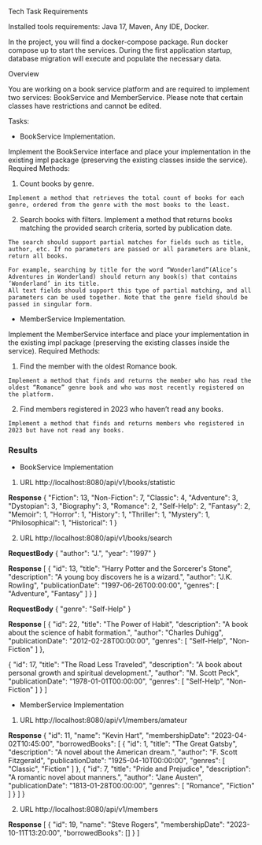 Tech Task Requirements

Installed tools requirements:
Java 17,
Maven,
Any IDE,
Docker.

In the project, you will find a docker-compose package. Run docker compose up to start the services. During the first application startup, database migration will execute and populate the necessary data.

Overview

You are working on a book service platform and are required to implement two services: BookService and MemberService. Please note that certain classes have restrictions and cannot be edited.

Tasks:
* BookService Implementation.

Implement the BookService interface and place your implementation in the existing impl package (preserving the existing classes inside the service).
      Required Methods:
  1. Count books by genre.

    Implement a method that retrieves the total count of books for each genre, ordered from the genre with the most books to the least.
  2. Search books with filters. Implement a method that returns books matching the provided search criteria, sorted by publication date.

    The search should support partial matches for fields such as title, author, etc. If no parameters are passed or all parameters are blank, return all books.

    For example, searching by title for the word “Wonderland”(Alice’s Adventures in Wonderland) should return any book(s) that contains ‘Wonderland’ in its title.
    All text fields should support this type of partial matching, and all parameters can be used together. Note that the genre field should be passed in singular form.
* MemberService Implementation.

Implement the MemberService interface and place your implementation in the existing impl package (preserving the existing classes inside the service).
      Required Methods:
  1. Find the member with the oldest Romance book.

    Implement a method that finds and returns the member who has read the oldest “Romance” genre book and who was most recently registered on the platform.
  2. Find members registered in 2023 who haven’t read any books.

    Implement a method that finds and returns members who registered in 2023 but have not read any books.

### Results

* BookService Implementation

1. URL http://localhost:8080/api/v1/books/statistic

**Response** 
{
"Fiction": 13,
"Non-Fiction": 7,
"Classic": 4,
"Adventure": 3,
"Dystopian": 3,
"Biography": 3,
"Romance": 2,
"Self-Help": 2,
"Fantasy": 2,
"Memoir": 1,
"Horror": 1,
"History": 1,
"Thriller": 1,
"Mystery": 1,
"Philosophical": 1,
"Historical": 1
}

2. URL http://localhost:8080/api/v1/books/search

**RequestBody**
{
"author": "J.",
"year": "1997"
}

**Response**
[
{
"id": 13,
"title": "Harry Potter and the Sorcerer's Stone",
"description": "A young boy discovers he is a wizard.",
"author": "J.K. Rowling",
"publicationDate": "1997-06-26T00:00:00",
"genres": [
"Adventure",
"Fantasy"
]
}
]

**RequestBody**
{
"genre": "Self-Help"
}

**Response**
[
{
"id": 22,
"title": "The Power of Habit",
"description": "A book about the science of habit formation.",
"author": "Charles Duhigg",
"publicationDate": "2012-02-28T00:00:00",
"genres": [
"Self-Help",
"Non-Fiction"
]
},

{
"id": 17,
"title": "The Road Less Traveled",
"description": "A book about personal growth and spiritual development.",
"author": "M. Scott Peck",
"publicationDate": "1978-01-01T00:00:00",
"genres": [
"Self-Help",
"Non-Fiction"
]
}
]

* MemberService Implementation

1. URL http://localhost:8080/api/v1/members/amateur

**Response**
{
"id": 11,
"name": "Kevin Hart",
"membershipDate": "2023-04-02T10:45:00",
"borrowedBooks": [
{
"id": 1,
"title": "The Great Gatsby",
"description": "A novel about the American dream.",
"author": "F. Scott Fitzgerald",
"publicationDate": "1925-04-10T00:00:00",
"genres": [
"Classic",
"Fiction"
]
},
{
"id": 7,
"title": "Pride and Prejudice",
"description": "A romantic novel about manners.",
"author": "Jane Austen",
"publicationDate": "1813-01-28T00:00:00",
"genres": [
"Romance",
"Fiction"
]
}
]
}

2. URL http://localhost:8080/api/v1/members

**Response**
[
{
"id": 19,
"name": "Steve Rogers",
"membershipDate": "2023-10-11T13:20:00",
"borrowedBooks": []
}
]
